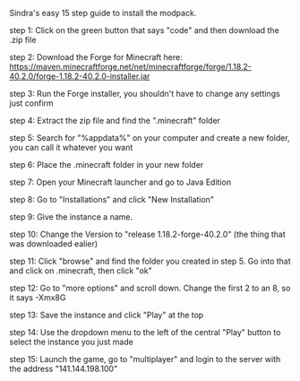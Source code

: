 Sindra's easy 15 step guide to install the modpack.

step 1: Click on the green button that says "code" and then download the .zip file

step 2: Download the Forge for Minecraft here: https://maven.minecraftforge.net/net/minecraftforge/forge/1.18.2-40.2.0/forge-1.18.2-40.2.0-installer.jar

step 3: Run the Forge installer, you shouldn't have to change any settings just confirm

step 4: Extract the zip file and find the ".minecraft" folder

step 5: Search for "%appdata%" on your computer and create a new folder, you can call it whatever you want

step 6: Place the .minecraft folder in your new folder

step 7: Open your Minecraft launcher and go to Java Edition

step 8: Go to "Installations" and click "New Installation"

step 9: Give the instance a name. 

step 10: Change the Version to "release 1.18.2-forge-40.2.0" (the thing that was downloaded ealier)

step 11: Click "browse" and find the folder you created in step 5. Go into that and click on .minecraft, then click "ok"

step 12: Go to "more options" and scroll down. Change the first 2 to an 8, so it says -Xmx8G

step 13: Save the instance and click "Play" at the top

step 14: Use the dropdown menu to the left of the central "Play" button to select the instance you just made

step 15: Launch the game, go to "multiplayer" and login to the server with the address "141.144.198.100"
